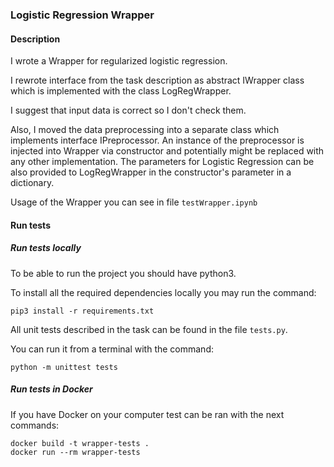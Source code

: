 ### Logistic Regression Wrapper
#### Description
I wrote a Wrapper for regularized logistic regression. 

I rewrote interface from the task description as abstract IWrapper class 
which is implemented with the class LogRegWrapper.

I suggest that input data is correct so I don't check them.

Also, I moved the data preprocessing into a separate class which implements interface IPreprocessor. 
An instance of the preprocessor is injected into Wrapper via constructor and
 potentially might be replaced with any other implementation.
The parameters for Logistic Regression can be also provided to LogRegWrapper 
in the constructor's parameter in a dictionary.

Usage of the Wrapper you can see in file ```testWrapper.ipynb```

#### Run tests
##### Run tests locally
To be able to run the project you should have python3.

To install all the required dependencies locally you may run the command:
```
pip3 install -r requirements.txt
```



All unit tests described in the task can be found in the file ```tests.py```.

You can run it from a terminal with the command: 
```
python -m unittest tests
```

##### Run tests in Docker

If you have Docker on your computer test can be ran with the next commands:
```
docker build -t wrapper-tests .
docker run --rm wrapper-tests
```
